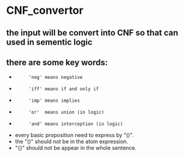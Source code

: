 # CNF_convertor
## the input will be convert into CNF so that can used in sementic logic 
## there are some key words:
-          'neg' means negative 
-          'iff' means if and only if 
-          'imp' means implies
-          'or'  means union (in logic)
-          'and' means interception (in logic)
- every basic proposition need to express by "()".
- the "()" should not be in the atom expression.
- "{}" should not be appear in the whole sentence.
